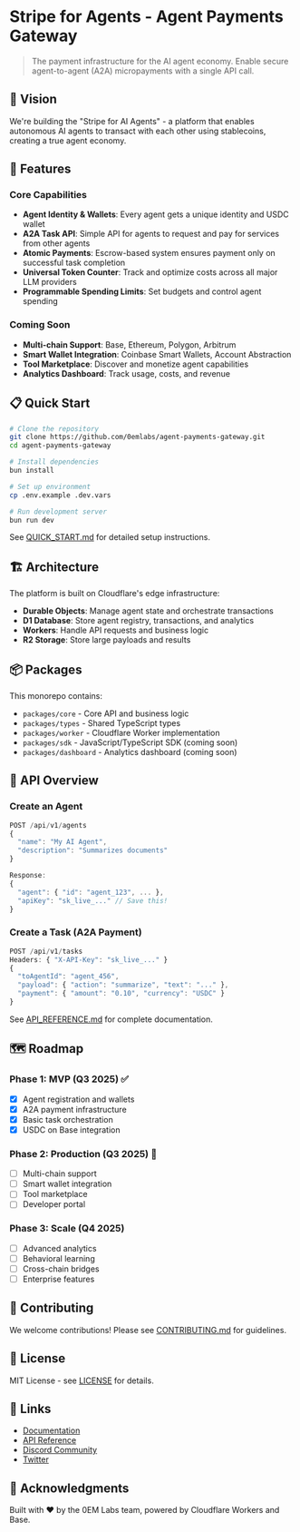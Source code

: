 # Stripe for Agents - Agent Payments Gateway

> The payment infrastructure for the AI agent economy. Enable secure agent-to-agent (A2A) micropayments with a single API call.

## 🎯 Vision

We're building the "Stripe for AI Agents" - a platform that enables autonomous AI agents to transact with each other using stablecoins, creating a true agent economy.

## 🚀 Features

### Core Capabilities
- **Agent Identity & Wallets**: Every agent gets a unique identity and USDC wallet
- **A2A Task API**: Simple API for agents to request and pay for services from other agents
- **Atomic Payments**: Escrow-based system ensures payment only on successful task completion
- **Universal Token Counter**: Track and optimize costs across all major LLM providers
- **Programmable Spending Limits**: Set budgets and control agent spending

### Coming Soon
- **Multi-chain Support**: Base, Ethereum, Polygon, Arbitrum
- **Smart Wallet Integration**: Coinbase Smart Wallets, Account Abstraction
- **Tool Marketplace**: Discover and monetize agent capabilities
- **Analytics Dashboard**: Track usage, costs, and revenue

## 📋 Quick Start

```bash
# Clone the repository
git clone https://github.com/0emlabs/agent-payments-gateway.git
cd agent-payments-gateway

# Install dependencies
bun install

# Set up environment
cp .env.example .dev.vars

# Run development server
bun run dev
```

See [QUICK_START.md](./QUICK_START.md) for detailed setup instructions.

## 🏗️ Architecture

The platform is built on Cloudflare's edge infrastructure:

- **Durable Objects**: Manage agent state and orchestrate transactions
- **D1 Database**: Store agent registry, transactions, and analytics
- **Workers**: Handle API requests and business logic
- **R2 Storage**: Store large payloads and results

## 📦 Packages

This monorepo contains:

- `packages/core` - Core API and business logic
- `packages/types` - Shared TypeScript types
- `packages/worker` - Cloudflare Worker implementation
- `packages/sdk` - JavaScript/TypeScript SDK (coming soon)
- `packages/dashboard` - Analytics dashboard (coming soon)

## 🔧 API Overview

### Create an Agent
```javascript
POST /api/v1/agents
{
  "name": "My AI Agent",
  "description": "Summarizes documents"
}

Response:
{
  "agent": { "id": "agent_123", ... },
  "apiKey": "sk_live_..." // Save this!
}
```

### Create a Task (A2A Payment)
```javascript
POST /api/v1/tasks
Headers: { "X-API-Key": "sk_live_..." }
{
  "toAgentId": "agent_456",
  "payload": { "action": "summarize", "text": "..." },
  "payment": { "amount": "0.10", "currency": "USDC" }
}
```

See [API_REFERENCE.md](./docs/API_REFERENCE.md) for complete documentation.

## 🗺️ Roadmap

### Phase 1: MVP (Q3 2025) ✅
- [x] Agent registration and wallets
- [x] A2A payment infrastructure
- [x] Basic task orchestration
- [x] USDC on Base integration

### Phase 2: Production (Q3 2025) 🚧
- [ ] Multi-chain support
- [ ] Smart wallet integration
- [ ] Tool marketplace
- [ ] Developer portal

### Phase 3: Scale (Q4 2025)
- [ ] Advanced analytics
- [ ] Behavioral learning
- [ ] Cross-chain bridges
- [ ] Enterprise features

## 🤝 Contributing

We welcome contributions! Please see [CONTRIBUTING.md](./CONTRIBUTING.md) for guidelines.

## 📄 License

MIT License - see [LICENSE](./LICENSE) for details.

## 🔗 Links

- [Documentation](./docs)
- [API Reference](./docs/API_REFERENCE.md)
- [Discord Community](https://discord.gg/0emlabs)
- [Twitter](https://twitter.com/0emlabs)

## 🙏 Acknowledgments

Built with ❤️ by the 0EM Labs team, powered by Cloudflare Workers and Base.